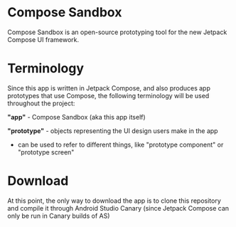 # Compose Sandbox
Compose Sandbox is an open-source prototyping tool for the new Jetpack Compose UI framework. 

# Terminology
Since this app is written in Jetpack Compose, and also produces app prototypes that use Compose, the following terminology will be used throughout the project:

**"app"** - Compose Sandbox (aka this app itself)

**"prototype"** - objects representing the UI design users make in the app
- can be used to refer to different things, like "prototype component" or "prototype screen"

# Download
At this point, the only way to download the app is to clone this repository and compile it through Android Studio Canary (since Jetpack Compose can only be run in Canary builds of AS)